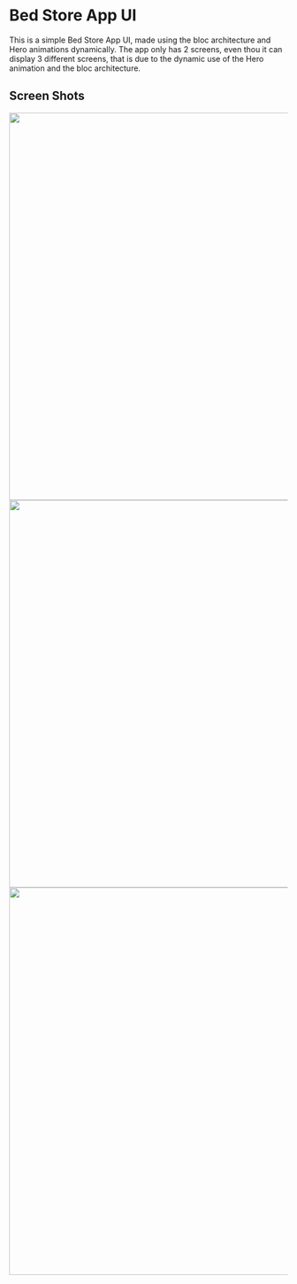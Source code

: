 # Bed Store App UI

This is a simple Bed Store App UI, made using the bloc architecture and Hero animations dynamically. The app only has 2 screens, even thou it can display 3 different screens, that is due to the dynamic use of the Hero animation and the bloc architecture.

## Screen Shots

<img src="https://i.ibb.co/gmkmQMm/Bed-Store-UI-2.png" height="700">

<img src="https://i.ibb.co/XkMyYjx/Bed-Store-UI.png" height="700">

<img src="https://i.ibb.co/dcP5Z5m/ezgif-5-cf25d8710704.gif" height="700">
